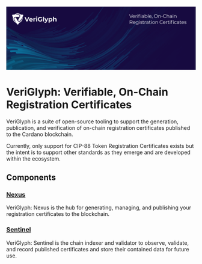 ![VeriGlyph: Verifiable, On-Chain Registration Certificates](https://github.com/VeriGlyph/media/blob/8ace91d004c913c5b13b4e5aaa45aab125653524/header.png)

# VeriGlyph: Verifiable, On-Chain Registration Certificates

VeriGlyph is a suite of open-source tooling to support the generation, publication, and verification of on-chain
registration certificates published to the Cardano blockchain. 

Currently, only support for CIP-88 Token Registration Certificates exists but the intent is to support other standards
as they emerge and are developed within the ecosystem.

## Components

### [Nexus](https://github.com/VeriGlyph/nexus)

VeriGlyph: Nexus is the hub for generating, managing, and publishing your registration certificates to the blockchain.

### [Sentinel](https://github.com/VeriGlyph/sentinel)

VeriGlyph: Sentinel is the chain indexer and validator to observe, validate, and record published certificates and store
their contained data for future use.